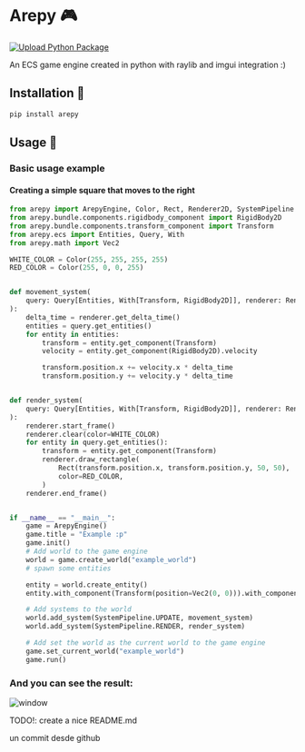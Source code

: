 # Arepy 🎮
[![Upload Python Package](https://github.com/Scr44gr/arepy/actions/workflows/python-publish.yml/badge.svg)](https://github.com/Scr44gr/arepy/actions/workflows/python-publish.yml)

An ECS game engine created in python with raylib and imgui integration :)
## Installation 📖
```bash
pip install arepy
```

## Usage 📝

### Basic usage example 

#### Creating a simple square that moves to the right

```python
from arepy import ArepyEngine, Color, Rect, Renderer2D, SystemPipeline
from arepy.bundle.components.rigidbody_component import RigidBody2D
from arepy.bundle.components.transform_component import Transform
from arepy.ecs import Entities, Query, With
from arepy.math import Vec2

WHITE_COLOR = Color(255, 255, 255, 255)
RED_COLOR = Color(255, 0, 0, 255)


def movement_system(
    query: Query[Entities, With[Transform, RigidBody2D]], renderer: Renderer2D
):
    delta_time = renderer.get_delta_time()
    entities = query.get_entities()
    for entity in entities:
        transform = entity.get_component(Transform)
        velocity = entity.get_component(RigidBody2D).velocity

        transform.position.x += velocity.x * delta_time
        transform.position.y += velocity.y * delta_time


def render_system(
    query: Query[Entities, With[Transform, RigidBody2D]], renderer: Renderer2D
):
    renderer.start_frame()
    renderer.clear(color=WHITE_COLOR)
    for entity in query.get_entities():
        transform = entity.get_component(Transform)
        renderer.draw_rectangle(
            Rect(transform.position.x, transform.position.y, 50, 50),
            color=RED_COLOR,
        )
    renderer.end_frame()


if __name__ == "__main__":
    game = ArepyEngine()
    game.title = "Example :p"
    game.init()
    # Add world to the game engine
    world = game.create_world("example_world")
    # spawn some entities

    entity = world.create_entity()
    entity.with_component(Transform(position=Vec2(0, 0))).with_component(RigidBody2D(velocity=Vec2(50, 10))).build()

    # Add systems to the world
    world.add_system(SystemPipeline.UPDATE, movement_system)
    world.add_system(SystemPipeline.RENDER, render_system)

    # Add set the world as the current world to the game engine
    game.set_current_world("example_world")
    game.run()
```
### And you can see the result:

![window](https://github.com/user-attachments/assets/c23a6af6-14a0-4afc-b335-7702815a7777)



TODO!: create a nice README.md

un commit desde github
